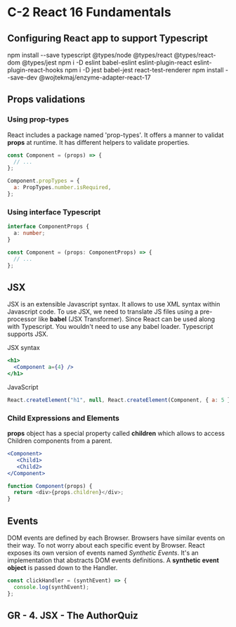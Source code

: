 # C-2 React 16 Fundamentals

## Configuring React app to support Typescript

npm install --save typescript @types/node @types/react @types/react-dom @types/jest
npm i -D eslint babel-eslint eslint-plugin-react eslint-plugin-react-hooks
npm i -D jest babel-jest react-test-renderer
npm install --save-dev @wojtekmaj/enzyme-adapter-react-17

## Props validations

### Using prop-types

React includes a package named 'prop-types'. It offers a manner to validat **props** at runtime.
It has different helpers to validate properties.

```javascript
const Component = (props) => {
  // ...
};

Component.propTypes = {
  a: PropTypes.number.isRequired,
};
```

### Using interface Typescript

```typescript
interface ComponentProps {
  a: number;
}

const Component = (props: ComponentProps) => {
  // ...
};
```

## JSX

JSX is an extensible Javascript syntax. It allows to use XML syntax within Javascript code.
To use JSX, we need to translate JS files using a pre-processor like **babel** (JSX Transformer).
Since React can be used along with Typescript. You wouldn't need to use any babel loader. Typescript supports JSX.

JSX syntax

```jsx
<h1>
  <Component a={4} />
</h1>
```

JavaScript

```javascript
React.createElement("h1", null, React.createElement(Component, { a: 5 }, null));
```

### Child Expressions and Elements

**props** object has a special property called **children** which allows to access Children components from a parent.

```jsx
<Component>
   <Child1>
   <Child2>
</Component>
```

```javascript
function Component(props) {
  return <div>{props.children}</div>;
}
```

## Events

DOM events are defined by each Browser. Browsers have similar events on their way. To not worry about each specific event by Browser.
React exposes its own version of events named _Synthetic Events_. It's an implementation that abstracts DOM events definitions.
A **synthetic event object** is passed down to the Handler.

```javascript
const clickHandler = (synthEvent) => {
  console.log(synthEvent);
};
```

## GR - 4. JSX - The AuthorQuiz
